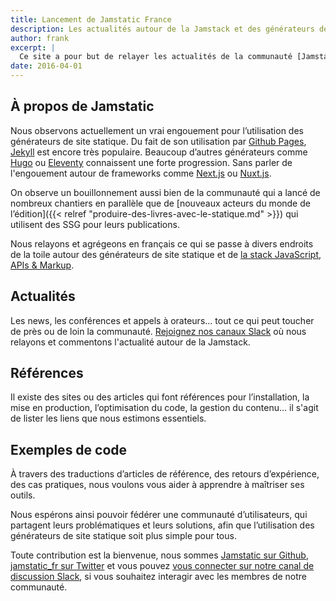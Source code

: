 ```yaml
---
title: Lancement de Jamstatic France
description: Les actualités autour de la Jamstack et des générateurs de site statique
author: frank
excerpt: |
  Ce site a pour but de relayer les actualités de la communauté [Jamstack](https://jamstack.org/) en français.
date: 2016-04-01
---
```

## À propos de Jamstatic

Nous observons actuellement un vrai engouement pour l’utilisation des générateurs de site statique.
Du fait de son utilisation par [Github Pages](https://pages.github.com/), [Jekyll](http://jekyllrb.com/) est encore très populaire.
Beaucoup d’autres générateurs comme [Hugo](http://gohugo.io/) ou [Eleventy](https://11ty.dev/) connaissent une forte progression.
Sans parler de l'engouement autour de frameworks comme [Next.js](https://nextjs.org/) ou [Nuxt.js](https://nuxtjs.org/).

On observe un bouillonnement aussi bien de la communauté qui a lancé de nombreux
chantiers en parallèle que de [nouveaux acteurs du monde de l’édition]({{<
relref "produire-des-livres-avec-le-statique.md" >}}) qui utilisent des
<abbr lang="en" aria-label="Static Site Generators">SSG</abbr> pour leurs
publications.

Nous relayons et agrégeons en français ce qui se passe à divers endroits
de la toile autour des générateurs de site statique et de [la stack JavaScript,
APIs & Markup](page:post/5-raisons-de-tester-la-jamstack).

## Actualités

Les news, les conférences et appels à orateurs… tout ce qui peut toucher de près
ou de loin la communauté. [Rejoignez nos canaux Slack](https://jamstatic.fr/slack) où nous relayons et commentons l'actualité autour de la Jamstack.

## Références

Il existe des sites ou des articles qui font références pour l’installation, la
mise en production, l’optimisation du code, la gestion du contenu… il s'agit de
lister les liens que nous estimons essentiels.

## Exemples de code

À travers des traductions d’articles de référence, des retours d’expérience, des
cas pratiques, nous voulons vous aider à apprendre à maîtriser ses outils.

Nous espérons ainsi pouvoir fédérer une communauté d’utilisateurs, qui partagent
leurs problématiques et leurs solutions, afin que l’utilisation des générateurs
de site statique soit plus simple pour tous.

Toute contribution est la bienvenue, nous sommes
[Jamstatic sur Github](https://github.com/jamstatic/),
[jamstatic_fr sur Twitter](https://twitter.com/jamstatic_fr) et vous pouvez
[vous connecter sur notre canal de discussion Slack](https://jamstatic.fr/slack),
si vous souhaitez interagir avec les membres de notre communauté.
